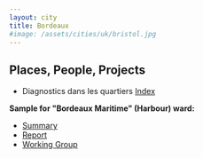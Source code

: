 ```yaml
---
layout: city
title: Bordeaux
#image: /assets/cities/uk/bristol.jpg
---
```


<script src="https://embed.github.com/view/geojson/dtc-innovation/mind-the-gaps/master/_data/locations/bordeaux.geojson"></script>

## Places, People, Projects 

- Diagnostics dans les quartiers [Index](http://www.bordeaux.fr/ebx/pgPresStand8.psml?classofcontent=presentationStandard&id=106473)

**Sample for "Bordeaux Maritime" (Harbour) ward:**

- [Summary](http://www.bordeaux.fr/images/ebx/fr/groupePiecesJointes/38706/7/pieceJointeSpec/126319/file/synthese_Q1.pdf)
- [Report](http://www.bordeaux.fr/images/ebx/fr/groupePiecesJointes/38706/7/pieceJointeSpec/126318/file/ABS_Q1_ecom.pdf)
- [Working Group](http://www.bordeaux.fr/ebx/pgPresStand8.psml?classofcontent=presentationStandard&id=110811)

